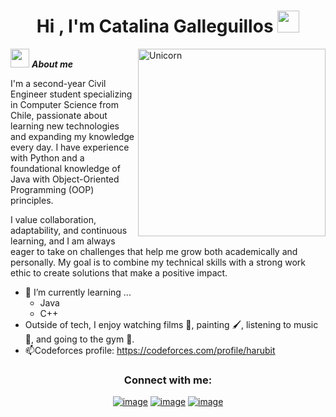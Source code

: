 <h1 align="center">Hi , I'm Catalina Galleguillos <img src="https://media.giphy.com/media/hvRJCLFzcasrR4ia7z/giphy.gif" width="35"></h1>

<img align="right" width=300px alt="Unicorn" src="https://c.tenor.com/GN73MKBawZYAAAAi/busy-cute.gif" />

<img src="https://media.giphy.com/media/ObNTw8Uzwy6KQ/giphy.gif" width="30px">&nbsp;***About me***

I'm a second-year Civil Engineer student specializing in Computer Science from Chile, passionate about learning new technologies and expanding my knowledge every day. I have experience with Python and a foundational knowledge of Java with Object-Oriented Programming (OOP) principles.

I value collaboration, adaptability, and continuous learning, and I am always eager to take on challenges that help me grow both academically and personally. My goal is to combine my technical skills with a strong work ethic to create solutions that make a positive impact.

- 🌱 I’m currently learning ...
  - Java
  - C++
- Outside of tech, I enjoy watching films 📖, painting 🖌️, listening to music 🎵, and going to the gym 💪.
- 📫Codeforces profile:  <a href="(https://codeforces.com/profile/harubit)">https://codeforces.com/profile/harubit</a>

<h3 align="center">Connect with me:</h3>
<div align="center">

[![image](https://img.shields.io/badge/LinkedIn-0077B5?style=for-the-badge&logo=linkedin&logoColor=white)](https://www.linkedin.com/in/catalina-galleguillos-carvajal?lipi=urn%3Ali%3Apage%3Ad_flagship3_profile_view_base_contact_details%3B3oXESk7%2BTTGY9O6nMm8sjA%3D%3D)
[![image](https://img.shields.io/badge/Instagram-E4405F?style=for-the-badge&logo=instagram&logoColor=white)](https://www.instagram.com/cataclismz/)
[![image](https://img.shields.io/badge/Gmail-D14836?style=for-the-badge&logo=gmail&logoColor=white)](mailto:c.galleguillos.ca@gmail.com)
  
</div>
<!--
**churrasquita/churrasquita** is a ✨ _special_ ✨ repository because its `README.md` (this file) appears on your GitHub profile.

Here are some ideas to get you started:

- 🔭 I’m currently working on ...
- 🌱 I’m currently learning ...
- 👯 I’m looking to collaborate on ...
- 🤔 I’m looking for help with ...
- 💬 Ask me about ...
- 📫 How to reach me: ...
- 😄 Pronouns: ...
- ⚡ Fun fact: ...
-->
